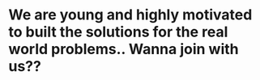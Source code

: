 # We are young and highly motivated to built the solutions for the real world problems.. Wanna join with us??
